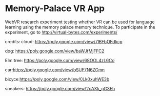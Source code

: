 # Memory-Palace VR App
WebVR research experiment testing whether VR can be used for language learning using the memory palace memory technique.
To participate in the experiment, go to http://virtual-bytes.com/experiments/


credits: 
cloud: https://poly.google.com/view/7IBFbOFdkcp

dog: https://poly.google.com/view/baWJfMjFFC2

Elm tree: https://poly.google.com/view/68OOL4zL6Co

car:https://poly.google.com/view/bSUF7N6ZGmn

bicyce:https://poly.google.com/view/0Lk0xuhWE3b

sneakers: https://poly.google.com/view/2cAXk_gG3Eh


